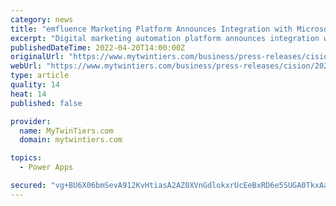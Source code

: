 ```yaml
---
category: news
title: "emfluence Marketing Platform Announces Integration with Microsoft Power Apps"
excerpt: "Digital marketing automation platform announces integration with Microsoft Power Apps, providing powerful marketing automation capabilities to Power Apps. KANSAS CITY, Mo., April 20, 2022 /PRNewswire/ -- emfluence,"
publishedDateTime: 2022-04-20T14:00:00Z
originalUrl: "https://www.mytwintiers.com/business/press-releases/cision/20220420CG28201/emfluence-marketing-platform-announces-integration-with-microsoft-power-apps/"
webUrl: "https://www.mytwintiers.com/business/press-releases/cision/20220420CG28201/emfluence-marketing-platform-announces-integration-with-microsoft-power-apps/"
type: article
quality: 14
heat: 14
published: false

provider:
  name: MyTwinTiers.com
  domain: mytwintiers.com

topics:
  - Power Apps

secured: "vg+BU6X06bmSevA912KvHtiasA2AZ0XVnGdlokxrUcEeBxRD6e5SUGA0TkxAan8xz7CaFJPhlBj008gaMinuRCjrqI/5p86yfagEOwYaaWFV2l3kmgg5RBLvvuHq7C/w76XJYSJ21dwrrDpQPc9vcb5XPgVf1+coCZPwGdkRCYdsXe+k7A4hqUxTFSlfLdCzfUZPz2FSVvw6cqvZvPIJK+pAhLcNaDTU61Nv6oRXfW/V0hl2zWLpsoqoPdpTpWwpwzqWOAL1L/iVT6uIwxHbSOLGQyFAYgl357Jj41qiujrWU4nQiriej6Z7OgmWgHoC7qLNZcmevCgAXC0ddSLKowCIK7IvhDC2sWAvS8D2RQ0=;Jw1DdQXCveIqpHqE4Ok0ew=="
---
```


